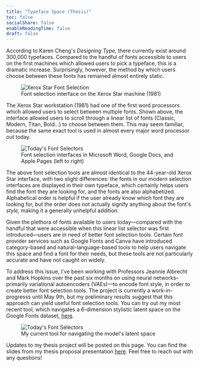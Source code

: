 ```yaml
---
title: "Typeface Space (Thesis)"
toc: false
socialShare: false
enableReadingTime: false
draft: false
---
```


According to Karen Cheng's *Designing Type,* there currently exist around 300,000 typefaces. Compared to the handful of fonts accessible to users on the first machines which allowed users to pick a typeface, this is a dramatic increase. Surprisingly, however, the method by which users choose between these fonts has remained almost entirely static.

<figure>
  <img
  src="/images/thesis/xerox-star.png"
  alt="Xerox Star Font Selection">
  <figcaption>Font selection interface on the Xerox Star machine (1981)</figcaption>
</figure>

The Xerox Star workstation (1981) had one of the first word processors which allowed users to select between multiple fonts. Shown above, the interface allowed users to scroll through a linear list of fonts (Classic, Modern, Titan, Bold...) to choose between them. This may seem familiar, because the same exact tool is used in almost every major word processor out today.

<figure>
  <img
  src="/images/thesis/font-selectors.png"
  alt="Today's Font Selectors">
  <figcaption>Font selection interfaces in Microsoft Word, Google Docs, and Apple Pages (left to right)</figcaption>
</figure>

The above font selection tools are almost identical to the 44-year-old Xerox Star interface, with two slight differences: the fonts in our modern selection interfaces are displayed in their own typeface, which certainly helps users find the font they are looking for, and the fonts are also alphabetized. Alphabetical order is helpful if the user already know which font they are looking for, but the order does not actually signify anything about the font's *style,* making it a generally unhelpful addition.

Given the plethora of fonts available to users today—compared with the handful that were accessible when this linear list selector was first introduced—users are in need of better font selection tools. Certain font provider services such as Google Fonts and Canva have introduced category-based and natural-language-based tools to help users navigate this space and find a font for their needs, but these tools are not particularly accurate and have not caught on widely.

To address this issue, I've been working with Professors Jeannie Albrecht and Mark Hopkins over the past six months on using neural networks–primarily variational autoencoders (VAEs)—to encode font style, in order to create better font selection tools. The project is currently a work-in-progresss until May 9th, but my preliminary results suggest that this approach can yield useful font selection tools. You can try out my most recent tool, which navigates a 6-dimension stylistic latent space on the Google Fonts dataset, [here](http://sysnet.cs.williams.edu/~25sm39/).

<figure>
  <img
  src="/images/thesis/google-fontspace-selector.png"
  alt="Today's Font Selectors">
  <figcaption>My current tool for navigating the model's latent space</figcaption>
</figure>

Updates to my thesis project will be posted on this page. You can find the slides from my thesis proposal presentation [here](/presentation.pdf). Feel free to reach out with any questions!